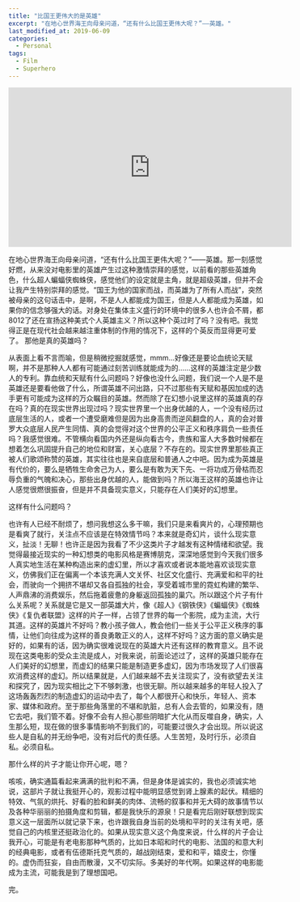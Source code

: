 ```yaml
---
title: "比国王更伟大的是英雄"
excerpt: "在地心世界海王向母亲问道，“还有什么比国王更伟大呢？”——英雄。"
last_modified_at: 2019-06-09
categories:
  - Personal
tags:
  - Film
  - Superhero
---
```


<iframe width="560" height="315" src="https://www.youtube.com/embed/WDkg3h8PCVU" title="YouTube video player" frameborder="0" allow="accelerometer; autoplay; clipboard-write; encrypted-media; gyroscope; picture-in-picture" allowfullscreen></iframe><br>

在地心世界海王向母亲问道，“还有什么比国王更伟大呢？”——英雄。那一刻感觉好燃，从来没对电影里的英雄产生过这种激情崇拜的感觉，以前看的那些英雄角色，什么超人蝙蝠侠蜘蛛侠，感觉他们的设定就是主角，就是超级英雄，但并不会让我产生特别崇拜的感觉。“国王为他的国家而战，而英雄为了所有人而战”，突然被母亲的这句话击中，是啊，不是人人都能成为国王，但是人人都能成为英雄，如果你的信念够强大的话。对身处在集体主义盛行的环境中的很多人也许会不屑，都8012了还在宣扬这种美式个人英雄主义？所以这种个英过时了吗？没有吧。我觉得正是在现代社会越来越注重体制的作用的情况下，这样的个英反而显得更可爱了。
那他是真的英雄吗？

从表面上看不言而喻，但是稍微挖掘就感觉，mmm...好像还是要论血统论天赋啊，并不是那种人人都有可能通过刻苦训练就能成为的……这样的英雄注定是少数人的专利。靠血统和天赋有什么问题吗？好像也没什么问题，我们说一个人是不是英雄还是要看他做了什么，所谓英雄不问出路，只不过那些有天赋和基因加成的选手更有可能成为这样的万众瞩目的英雄。然而除了在幻想小说里这样的英雄真的存在吗？真的在现实世界出现过吗？现实世界里一个出身优越的人，一个没有经历过底层生活的人，或者一个遭受磨难但是因为出身高贵而逆风翻盘的人，真的会对普罗大众底层人民产生同情、真的会觉得对这个世界的公平正义和秩序肩负一些责任吗？我感觉很难。不管横向看国内外还是纵向看古今，贵族和富人大多数时候都在想着怎么巩固提升自己的地位和财富，关心底层？不存在的。现实世界里那些真正被人们歌颂称赞的英雄，其实往往也是来自底层和普通人之中吧。因为成为英雄是有代价的，要么是牺牲生命舍己为人，要么是有敢为天下先、一将功成万骨枯而忍辱负重的气魄和决心，那些出身优越的人，能做到吗？所以海王这样的英雄也许让人感觉很燃很振奋，但是并不具备现实意义，只能存在人们美好的幻想里。

这样有什么问题吗？

也许有人已经不耐烦了，想问我想这么多干嘛，我们只是来看爽片的，心理预期也是看爽了就行，关注点不应该是在特效情节吗？本来就是奇幻片，谈什么现实意义，扯淡！无聊！也许正是因为我看了不少这类片子才越发有这种情绪和欲望。我觉得最接近现实的一种幻想类的电影风格是赛博朋克，深深地感觉到今天我们很多人真实地生活在某种构造出来的虚幻里，所以才喜欢或者说本能地喜欢谈现实意义，仿佛我们正在偏离一个本该充满人文关怀、社区文化盛行、充满爱和和平的社会，而驶向一个拥挤不堪却又各自孤独的社会，享受着城市里的霓虹构建的繁华、人声鼎沸的消费娱乐，然后拖着疲惫的身躯返回孤独的巢穴。所以跟这个片子有什么关系呢？关系就是它是又一部英雄大片，像《超人》《钢铁侠》《蝙蝠侠》《蜘蛛侠》《复仇者联盟》这样的片子一样，占领了世界的每一个影院，成为主流，大行其道。这样的英雄片不好吗？教小孩子做人，教会他们一些关于公平正义秩序的事情，让他们向往成为这样的善良勇敢正义的人，这样不好吗？这方面的意义确实是好的，如果有的话，因为确实很难说现在的英雄大片还有这样的教育意义。且不说现在这类电影的受众主流是成人，对我来说，前面论述过了，这样的英雄只能存在人们美好的幻想里，而虚幻的结果只能是制造更多虚幻，因为市场发现了人们很喜欢消费这样的虚幻。所以结果就是，人们越来越不去关注现实了，没有欲望去关注和探究了，因为现实相比之下不够刺激，也很无聊。所以越来越多的年轻人投入了这场轰轰烈烈的制造虚幻的运动中去了，每个人都很开心和快乐，年轻人、资本家、媒体和政府。至于那些角落里的不堪和肮脏，总有人会去管的，如果没有，随它去吧，我们管不着。好像不会有人担心那些阴暗扩大化从而反噬自身，确实，人生那么短，现在做的很多事情影响不到我们的，可能要过很久才会出现。所以说这些人是自私的并无纷争吧，没有对后代的责任感。人生苦短，及时行乐，必须自私。必须自私。

那什么样的片子才能让你开心呢，嗯？

咳咳，确实通篇看起来满满的批判和不满，但是身体是诚实的，我也必须诚实地说，这部片子就让我挺开心的，观影过程中能明显感觉到肾上腺素的起伏。精细的特效、气氛的烘托、好看的脸和鲜美的肉体、流畅的叙事和并无大碍的故事情节以及各种华丽丽的拍摄角度和剪辑，都是我快乐的源泉！只是看完后刚好联想到现实意义这一层面所以就记录下来，也许跟我自身当前的处境和平时的关注有关吧，感觉自己的内核里还挺政治化的。如果从现实意义这个角度来说，什么样的片子会让我开心，可能是有老电影那种气质的，比如日本昭和时代的电影、法国的和意大利的经典电影，或者有伍德斯托克气质的，越战刚结束，爱和和平，嬉皮士，你懂的。虚伪而狂妄，自由而散漫，又不切实际。多美好的年代啊。如果这样的电影能成为主流，可能我是到了理想国吧。

完。
